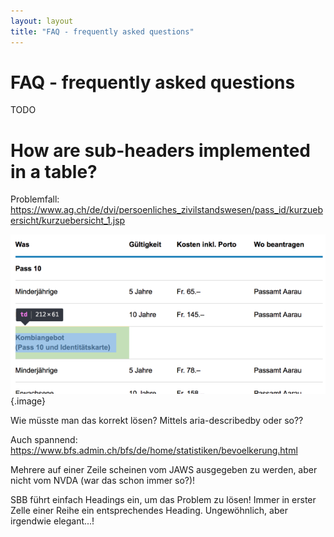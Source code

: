 ```yaml
---
layout: layout
title: "FAQ - frequently asked questions"
---
```


# FAQ - frequently asked questions

TODO

# How are sub-headers implemented in a table?

Problemfall: <https://www.ag.ch/de/dvi/persoenliches_zivilstandswesen/pass_id/kurzuebersicht/kurzuebersicht_1.jsp>

![](_media/1502973280412.png){.image}

Wie müsste man das korrekt lösen? Mittels aria-describedby oder so??

Auch spannend: <https://www.bfs.admin.ch/bfs/de/home/statistiken/bevoelkerung.html>

Mehrere <th> auf einer Zeile scheinen vom JAWS ausgegeben zu werden, aber nicht vom NVDA (war das schon immer so?)!

SBB führt einfach Headings ein, um das Problem zu lösen! Immer in erster Zelle einer Reihe ein entsprechendes Heading. Ungewöhnlich, aber irgendwie elegant...!